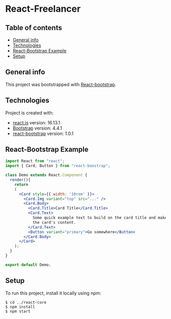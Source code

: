 # React-Freelancer

## Table of contents
* [General info](#general-info)
* [Technologies](#technologies)
* [React-Bootstrap Example](#react-bootstrap-example)
* [Setup](#setup)


## General info
This project was bootstrapped with [React-bootstrap](https://react-bootstrap.github.io/).


## Technologies
Project is created with:
* [react.js](https://reactjs.org) version: 16.13.1
* [Bootstrap](getbootstrap.com) version: 4.4.1
* [react-bootstrap](https://react-bootstrap.github.io) version: 1.0.1


## React-Bootstrap Example

```jsx
import React from "react";
import { Card, Button } from "react-boostrap";

class Demo extends React.Component {
  render(){
    return
    (
      <Card style={{ width: '18rem' }}>
        <Card.Img variant="top" src="..." />
        <Card.Body>
          <Card.Title>Card Title</Card.Title>
          <Card.Text>
            Some quick example text to build on the card title and make up the bulk of
            the card's content.
          </Card.Text>
          <Button variant="primary">Go somewhere</Button>
        </Card.Body>
      </Card>
    );
  }
}

export default Demo;
```

## Setup
To run this project, install it locally using npm:

```
$ cd ../react-core 
$ npm install
$ npm start
```
